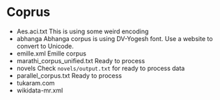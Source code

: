 # Coprus

* Aes.aci.txt
    This is using some weird encoding
* abhanga
    Abhanga corpus is using DV-Yogesh font. Use a website to convert to Unicode.
* emille.xml
    Emille corpus
* marathi_corpus_unified.txt
    Ready to process
* novels
    Check `novels/output.txt` for ready to process data
* parallel_corpus.txt
    Ready to process
* tukaram.com
* wikidata-mr.xml

